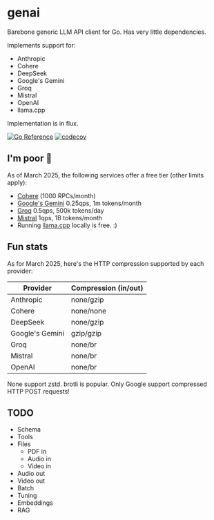 # genai

Barebone generic LLM API client for Go. Has very little dependencies.

Implements support for:
- Anthropic
- Cohere
- DeepSeek
- Google's Gemini
- Groq
- Mistral
- OpenAI
- llama.cpp

Implementation is in flux.

[![Go Reference](https://pkg.go.dev/badge/github.com/maruel/genai/.svg)](https://pkg.go.dev/github.com/maruel/genai/)
[![codecov](https://codecov.io/gh/maruel/genai/graph/badge.svg?token=VLBH363B6N)](https://codecov.io/gh/maruel/genai)


## I'm poor 💸

As of March 2025, the following services offer a free tier (other limits
apply):

- [Cohere](https://docs.cohere.com/docs/rate-limits) (1000 RPCs/month)
- [Google's Gemini](https://ai.google.dev/gemini-api/docs/rate-limits) 0.25qps, 1m tokens/month
- [Groq](https://console.groq.com/docs/rate-limits) 0.5qps, 500k tokens/day
- [Mistral](https://help.mistral.ai/en/articles/225174-what-are-the-limits-of-the-free-tier) 1qps, 1B tokens/month
- Running [llama.cpp](https://github.com/ggml-org/llama.cpp) locally is free. :)


## Fun stats

As for March 2025, here's the HTTP compression supported by each provider:

| Provider | Compression (in/out) |
|----------|-------------|
| Anthropic | none/gzip |
| Cohere | none/none |
| DeepSeek | none/gzip |
| Google's Gemini | gzip/gzip |
| Groq | none/br |
| Mistral | none/br |
| OpenAI | none/br |

None support zstd. brotli is popular. Only Google support compressed HTTP POST requests!

## TODO

- Schema
- Tools
- Files
    - PDF in
    - Audio in
    - Video in
- Audio out
- Video out
- Batch
- Tuning
- Embeddings
- RAG
